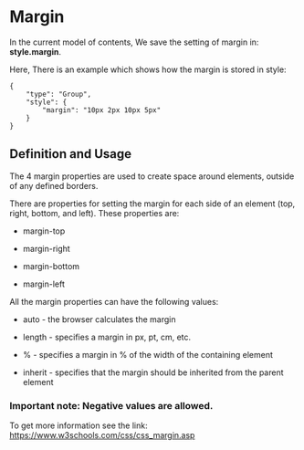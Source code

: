 # Margin 

In the current model of contents, We save the setting of margin in: **style.margin**.  

Here, There is an example which shows how the margin is stored in style:

    {
        "type": "Group",
        "style": {
            "margin": "10px 2px 10px 5px"
        }
    }

## Definition and Usage

The 4 margin properties are used to create space around elements, outside of any defined borders.

There are properties for setting the margin for each side of an element (top, right, bottom, and left). These properties are:

- margin-top

- margin-right

- margin-bottom

- margin-left

All the margin properties can have the following values:

- auto - the browser calculates the margin

- length - specifies a margin in px, pt, cm, etc.

- % - specifies a margin in % of the width of the containing element

- inherit - specifies that the margin should be inherited from the parent element

### Important note: Negative values are allowed.

To get more information see the link: https://www.w3schools.com/css/css_margin.asp 
